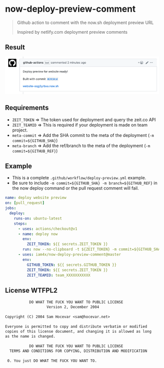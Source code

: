 # now-deploy-preview-comment

> Github action to comment with the now.sh deployment preview URL
>
> Inspired by netlify.com deployment preview comments

## Result

![preview](./preview.png)

## Requirements

* `ZEIT_TOKEN` => The token used for deployment and query the zeit.co API
* `ZEIT_TEAMID` => This is required if your deployment is made on team project.
* `meta-commit` => Add the SHA commit to the meta of the deployment (`-m commit=${GITHUB_SHA}`)
* `meta-branch` => Add the ref/branch to the meta of the deployment (`-m commit=${GITHUB_REF}`)

## Example

* This is a complete `.github/workflow/deploy-preview.yml` example.
* Be sure to include `-m commit=${GITHUB_SHA} -m branch=${GITHUB_REF}` in the now deploy command or the pull request comment will fail.

```yaml
name: deploy website preview
on: [pull_request]
jobs:
  deploy:
    runs-on: ubuntu-latest
    steps:
      - uses: actions/checkout@v1
      - name: deploy now
        env:
          ZEIT_TOKEN: ${{ secrets.ZEIT_TOKEN }}
        run: now --no-clipboard -t ${ZEIT_TOKEN} -m commit=${GITHUB_SHA} -m branch=${GITHUB_REF}
      - uses: iam4x/now-deploy-preview-comment@master
        env:
          GITHUB_TOKEN: ${{ secrets.GITHUB_TOKEN }}
          ZEIT_TOKEN: ${{ secrets.ZEIT_TOKEN }}
          ZEIT_TEAMID: team_XXXXXXXXXXX
```

## License WTFPL2

```
           DO WHAT THE FUCK YOU WANT TO PUBLIC LICENSE
                   Version 2, December 2004

Copyright (C) 2004 Sam Hocevar <sam@hocevar.net>

Everyone is permitted to copy and distribute verbatim or modified
copies of this license document, and changing it is allowed as long
as the name is changed.

           DO WHAT THE FUCK YOU WANT TO PUBLIC LICENSE
  TERMS AND CONDITIONS FOR COPYING, DISTRIBUTION AND MODIFICATION

 0. You just DO WHAT THE FUCK YOU WANT TO.
 ```
